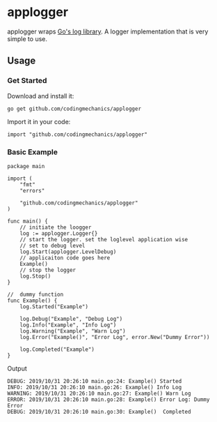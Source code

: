 # applogger

applogger wraps [Go's log library](https://golang.org/src/log/log.go). A logger implementation that is very simple to use. 

## Usage 
### Get Started
Download and install it:

`go get github.com/codingmechanics/applogger`

Import it in your code:

`import "github.com/codingmechanics/applogger"`

### Basic Example
```
package main

import (
    "fmt"
    "errors"

    "github.com/codingmechanics/applogger"
)

func main() {
    // initiate the loogger
    log := applogger.Logger{}
    // start the logger. set the loglevel application wise
    // set to debug level
    log.Start(applogger.LevelDebug)
    // applicaiton code goes here
    Example()
    // stop the logger
    log.Stop()
}

//  dummy function
func Example() {
    log.Started("Example")

    log.Debug("Example", "Debug Log")
    log.Info("Example", "Info Log")
    log.Warning("Example", "Warn Log")
    log.Error("Example()", "Error Log", error.New("Dummy Error"))

    log.Completed("Example")
}
```

Output 

```
DEBUG: 2019/10/31 20:26:10 main.go:24: Example() Started
INFO: 2019/10/31 20:26:10 main.go:26: Example() Info Log
WARNING: 2019/10/31 20:26:10 main.go:27: Example() Warn Log
ERROR: 2019/10/31 20:26:10 main.go:28: Example() Error Log: Dummy Error
DEBUG: 2019/10/31 20:26:10 main.go:30: Example()  Completed
```
